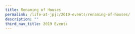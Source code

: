 ```yaml
---
title: Renaming of Houses
permalink: /life-at-jpjc/2019-events/renaming-of-houses/
description: ""
third_nav_title: 2019 Events
---
```

